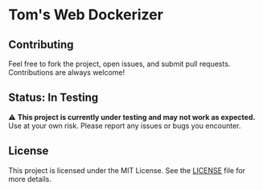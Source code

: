 # Tom's Web Dockerizer

## Contributing
Feel free to fork the project, open issues, and submit pull requests. Contributions are always welcome!

## Status: In Testing
⚠️ **This project is currently under testing and may not work as expected.** Use at your own risk. Please report any issues or bugs you encounter.

## License
This project is licensed under the MIT License. See the [LICENSE](LICENSE) file for more details.
